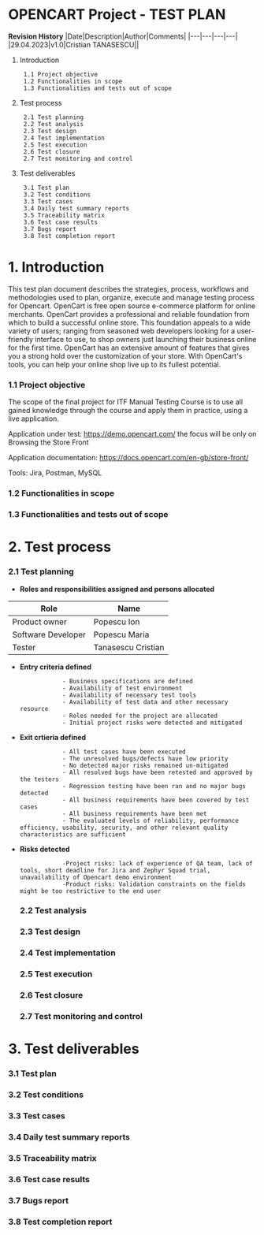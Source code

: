 # OPENCART Project - TEST PLAN


**Revision History**
|Date|Description|Author|Comments|
|---|---|---|---|
|29.04.2023|v1.0|Cristian TANASESCU||

1. Introduction
         
        1.1	Project objective
        1.2	Functionalities in scope
        1.3	Functionalities and tests out of scope
2. Test process

        2.1	Test planning
        2.2	Test analysis
        2.3	Test design
        2.4	Test implementation
        2.5	Test execution
        2.6	Test closure
        2.7	Test monitoring and control
3. Test deliverables

        3.1	Test plan
        3.2	Test conditions
        3.3	Test cases
        3.4	Daily test summary reports
        3.5	Traceability matrix
        3.6	Test case results
        3.7	Bugs report
        3.8	Test completion report
        

# 1. Introduction #
         
This test plan document describes the strategies, process, workflows and methodologies used to plan, organize, execute and manage testing process for Opencart.
OpenCart is free open source e-commerce platform for online merchants. OpenCart provides a professional and reliable foundation from which to build a successful online store. This foundation appeals to a wide variety of users; ranging from seasoned web developers looking for a user-friendly interface to use, to shop owners just launching their business online for the first time. OpenCart has an extensive amount of features that gives you a strong hold over the customization of your store. With OpenCart's tools, you can help your online shop live up to its fullest potential.

         
   ### 1.1 Project objective ###
   
The scope of the final project for ITF Manual Testing Course is to use all gained knowledge through the course and apply them in practice, using a live application. 

Application under test: https://demo.opencart.com/ the focus will be only on Browsing the Store Front

Application documentation: https://docs.opencart.com/en-gb/store-front/

Tools: Jira, Postman, MySQL 


   ### 1.2 Functionalities in scope ###

   ### 1.3 Functionalities and tests out of scope ###
# 2. Test process #

  ### 2.1 Test planning ###
  - **Roles and responsibilities assigned and persons allocated**
  
  |Role|Name|
  |---|---|
  |Product owner|Popescu Ion|
  |Software Developer|Popescu Maria|
  |Tester|Tanasescu Cristian|
  
- **Entry criteria defined** 

                  - Business specifications are defined
                  - Availability of test environment
                  - Availability of necessary test tools
                  - Availability of test data and other necessary resource      
                  - Roles needed for the project are allocated 
                  - Initial project risks were detected and mitigated 

- **Exit crtieria defined**

                  - All test cases have been executed                   
                  - The unresolved bugs/defects have low priority                  
                  - No detected major risks remained un-mitigated                   
                  - All resolved bugs have been retested and approved by the testers                  
                  - Regression testing have been ran and no major bugs detected                    
                  - All business requirements have been covered by test cases                   
                  - All business requirements have been met 
                  - The evaluated levels of reliability, performance efficiency, usability, security, and other relevant quality characteristics are sufficient

- **Risks detected**

                  -Project risks: lack of experience of QA team, lack of tools, short deadline for Jira and Zephyr Squad trial, unavailability of Opencart demo environment
                  -Product risks: Validation constraints on the fields might be too restrictive to the end user 


  ### 2.2 Test analysis ###

  ### 2.3 Test design ###

  ### 2.4 Test implementation ###

  ### 2.5 Test execution ###

  ### 2.6 Test closure ###

  ### 2.7 Test monitoring and control ###
# 3. Test deliverables #

  ### 3.1 Test plan ###

  ### 3.2 Test conditions ###

  ### 3.3 Test cases ###

  ### 3.4 Daily test summary reports ###

  ### 3.5 Traceability matrix ###

  ### 3.6 Test case results ###

  ### 3.7 Bugs report ###

  ### 3.8 Test completion report ###
